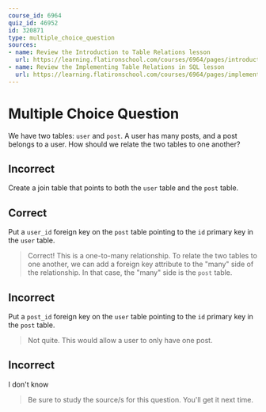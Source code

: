 ```yaml
---
course_id: 6964
quiz_id: 46952
id: 320871
type: multiple_choice_question
sources:
- name: Review the Introduction to Table Relations lesson
  url: https://learning.flatironschool.com/courses/6964/pages/introduction-to-table-relations?module_item_id=565744
- name: Review the Implementing Table Relations in SQL lesson
  url: https://learning.flatironschool.com/courses/6964/pages/implementing-table-relations-in-sql?module_item_id=565746
---
```


# Multiple Choice Question

We have two tables: `user` and `post`. A user has many posts, and a post belongs
to a user. How should we relate the two tables to one another?

## Incorrect

Create a join table that points to both the `user` table and the `post` table.

## Correct
Put a `user_id` foreign key on the `post` table pointing to the `id` primary key
in the `user` table.

> Correct! This is a one-to-many relationship. To relate the two tables to
> one another, we can add a foreign key attribute to the "many" side of the
> relationship. In that case, the "many" side is the `post` table.

## Incorrect

Put a `post_id` foreign key on the `user` table pointing to the `id` primary key
in the `post` table.

> Not quite. This would allow a user to only have one post.

## Incorrect

I don't know

> Be sure to study the source/s for this question. You'll get it next time.